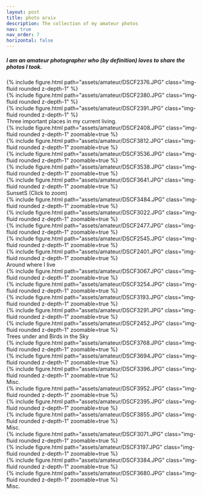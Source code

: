 ```yaml
---
layout: post
title: photo arxiv
description: The collection of my amateur photos
nav: true
nav_order: 7
horizontal: false
---
```


<h5> I am an amateur photographer who (by definition) loves to share the photos I took. </h5>

<div class="row mt-3">
    <div class="col-sm mt-3 mt-md-0">
        {% include figure.html path="assets/amateur/DSCF2376.JPG" class="img-fluid rounded z-depth-1" %}
    </div>
    <div class="col-sm mt-3 mt-md-0">
        {% include figure.html path="assets/amateur/DSCF2380.JPG" class="img-fluid rounded z-depth-1" %}
    </div>
    <div class="col-sm mt-3 mt-md-0">
        {% include figure.html path="assets/amateur/DSCF2391.JPG" class="img-fluid rounded z-depth-1" %}
    </div>
</div>
<div class="caption">
    Three important places in my current living.
</div>

<div class="row mt-3">
    <div class="col-sm mt-3 mt-md-0">
        {% include figure.html path="assets/amateur/DSCF2408.JPG" class="img-fluid rounded z-depth-1" zoomable=true %}
    </div>
    <div class="col-sm mt-3 mt-md-0">
        {% include figure.html path="assets/amateur/DSCF3812.JPG" class="img-fluid rounded z-depth-1" zoomable=true %}
    </div>
    <div class="col-sm mt-3 mt-md-0">
        {% include figure.html path="assets/amateur/DSCF3536.JPG" class="img-fluid rounded z-depth-1" zoomable=true %}
    </div>
    <div class="col-sm mt-3 mt-md-0">
        {% include figure.html path="assets/amateur/DSCF3538.JPG" class="img-fluid rounded z-depth-1" zoomable=true %}
    </div>
    <div class="col-sm mt-3 mt-md-0">
        {% include figure.html path="assets/amateur/DSCF3641.JPG" class="img-fluid rounded z-depth-1" zoomable=true %}
    </div>
</div>
<div class="caption">
    SunsetS (Click to zoom)
</div>

<div class="row mt-3">
    <div class="col-sm mt-3 mt-md-0">
        {% include figure.html path="assets/amateur/DSCF3484.JPG" class="img-fluid rounded z-depth-1" zoomable=true %}
    </div>
    <div class="col-sm mt-3 mt-md-0">
        {% include figure.html path="assets/amateur/DSCF3022.JPG" class="img-fluid rounded z-depth-1" zoomable=true %}
    </div>
    <div class="col-sm mt-3 mt-md-0">
        {% include figure.html path="assets/amateur/DSCF2477.JPG" class="img-fluid rounded z-depth-1" zoomable=true %}
    </div>
    <div class="col-sm mt-3 mt-md-0">
        {% include figure.html path="assets/amateur/DSCF2545.JPG" class="img-fluid rounded z-depth-1" zoomable=true %}
    </div>
    <div class="col-sm mt-3 mt-md-0">
        {% include figure.html path="assets/amateur/DSCF2401.JPG" class="img-fluid rounded z-depth-1" zoomable=true %}
    </div>
</div>
<div class="caption">
    Around where I live
</div>
<div class="row mt-3">
    <div class="col-sm mt-3 mt-md-0">
        {% include figure.html path="assets/amateur/DSCF3067.JPG" class="img-fluid rounded z-depth-1" zoomable=true %}
    </div>
    <div class="col-sm mt-3 mt-md-0">
        {% include figure.html path="assets/amateur/DSCF3254.JPG" class="img-fluid rounded z-depth-1" zoomable=true %}
    </div>
    <div class="col-sm mt-3 mt-md-0">
        {% include figure.html path="assets/amateur/DSCF3193.JPG" class="img-fluid rounded z-depth-1" zoomable=true %}
    </div>
    <div class="col-sm mt-3 mt-md-0">
        {% include figure.html path="assets/amateur/DSCF3291.JPG" class="img-fluid rounded z-depth-1" zoomable=true %}
    </div>
    <div class="col-sm mt-3 mt-md-0">
        {% include figure.html path="assets/amateur/DSCF2452.JPG" class="img-fluid rounded z-depth-1" zoomable=true %}
    </div>
</div>
<div class="caption">
    Trees under and Birds in the Sky
</div>
<div class="row mt-3">
    <div class="col-sm mt-3 mt-md-0">
        {% include figure.html path="assets/amateur/DSCF3768.JPG" class="img-fluid rounded z-depth-1" zoomable=true %}
    </div>
    <div class="col-sm mt-3 mt-md-0">
        {% include figure.html path="assets/amateur/DSCF3694.JPG" class="img-fluid rounded z-depth-1" zoomable=true %}
    </div>
    <div class="col-sm mt-3 mt-md-0">
        {% include figure.html path="assets/amateur/DSCF3396.JPG" class="img-fluid rounded z-depth-1" zoomable=true %}
    </div>
</div>
<div class="caption">
    Misc.
</div>
<div class="row mt-3">
    <div class="col-sm mt-3 mt-md-0">
        {% include figure.html path="assets/amateur/DSCF3952.JPG" class="img-fluid rounded z-depth-1" zoomable=true %}
    </div>
    <div class="col-sm mt-3 mt-md-0">
        {% include figure.html path="assets/amateur/DSCF2395.JPG" class="img-fluid rounded z-depth-1" zoomable=true %}
    </div>
    <div class="col-sm mt-3 mt-md-0">
        {% include figure.html path="assets/amateur/DSCF3855.JPG" class="img-fluid rounded z-depth-1" zoomable=true %}
    </div>
</div>
<div class="caption">
    Misc.
</div>
<div class="row mt-3">
    <div class="col-sm mt-3 mt-md-0">
        {% include figure.html path="assets/amateur/DSCF3071.JPG" class="img-fluid rounded z-depth-1" zoomable=true %}
    </div>
    <div class="col-sm mt-3 mt-md-0">
        {% include figure.html path="assets/amateur/DSCF3197.JPG" class="img-fluid rounded z-depth-1" zoomable=true %}
    </div>
    <div class="col-sm mt-3 mt-md-0">
        {% include figure.html path="assets/amateur/DSCF3384.JPG" class="img-fluid rounded z-depth-1" zoomable=true %}
    </div>
    <div class="col-sm mt-3 mt-md-0">
        {% include figure.html path="assets/amateur/DSCF3680.JPG" class="img-fluid rounded z-depth-1" zoomable=true %}
    </div>
</div>
<div class="caption">
    Misc.
</div>
